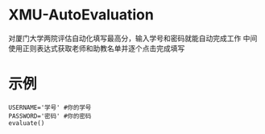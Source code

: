 # XMU-AutoEvaluation
对厦门大学两院评估自动化填写最高分，输入学号和密码就能自动完成工作
中间使用正则表达式获取老师和助教名单并逐个点击完成填写
# 示例
```
USERNAME='学号' #你的学号
PASSWORD='密码' #你的密码
evaluate()
```
